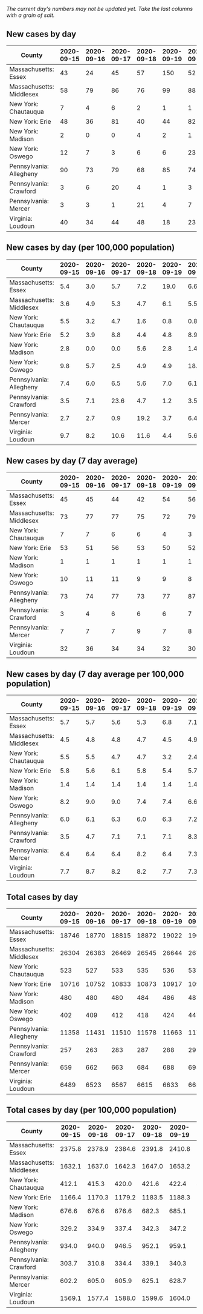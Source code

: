 _The current day's numbers may not be updated yet. Take the last columns with a grain of salt._
## New cases by day

| County | 2020-09-15 | 2020-09-16 | 2020-09-17 | 2020-09-18 | 2020-09-19 | 2020-09-20 | 2020-09-21 |
| --- | --- | --- | --- | --- | --- | --- | --- |
| Massachusetts: Essex | 43 | 24 | 45 | 57 | 150 | 52 |  |
| Massachusetts: Middlesex | 58 | 79 | 86 | 76 | 99 | 88 |  |
| New York: Chautauqua | 7 | 4 | 6 | 2 | 1 | 1 |  |
| New York: Erie | 48 | 36 | 81 | 40 | 44 | 82 |  |
| New York: Madison | 2 | 0 | 0 | 4 | 2 | 1 |  |
| New York: Oswego | 12 | 7 | 3 | 6 | 6 | 23 |  |
| Pennsylvania: Allegheny | 90 | 73 | 79 | 68 | 85 | 74 | 42 |
| Pennsylvania: Crawford | 3 | 6 | 20 | 4 | 1 | 3 | -1 |
| Pennsylvania: Mercer | 3 | 3 | 1 | 21 | 4 | 7 | 4 |
| Virginia: Loudoun | 40 | 34 | 44 | 48 | 18 | 23 | 22 |

## New cases by day (per 100,000 population)

| County | 2020-09-15 | 2020-09-16 | 2020-09-17 | 2020-09-18 | 2020-09-19 | 2020-09-20 | 2020-09-21 |
| --- | --- | --- | --- | --- | --- | --- | --- |
| Massachusetts: Essex | 5.4 | 3.0 | 5.7 | 7.2 | 19.0 | 6.6 |  |
| Massachusetts: Middlesex | 3.6 | 4.9 | 5.3 | 4.7 | 6.1 | 5.5 |  |
| New York: Chautauqua | 5.5 | 3.2 | 4.7 | 1.6 | 0.8 | 0.8 |  |
| New York: Erie | 5.2 | 3.9 | 8.8 | 4.4 | 4.8 | 8.9 |  |
| New York: Madison | 2.8 | 0.0 | 0.0 | 5.6 | 2.8 | 1.4 |  |
| New York: Oswego | 9.8 | 5.7 | 2.5 | 4.9 | 4.9 | 18.8 |  |
| Pennsylvania: Allegheny | 7.4 | 6.0 | 6.5 | 5.6 | 7.0 | 6.1 | 3.5 |
| Pennsylvania: Crawford | 3.5 | 7.1 | 23.6 | 4.7 | 1.2 | 3.5 | -1.2 |
| Pennsylvania: Mercer | 2.7 | 2.7 | 0.9 | 19.2 | 3.7 | 6.4 | 3.7 |
| Virginia: Loudoun | 9.7 | 8.2 | 10.6 | 11.6 | 4.4 | 5.6 | 5.3 |

## New cases by day (7 day average)

| County | 2020-09-15 | 2020-09-16 | 2020-09-17 | 2020-09-18 | 2020-09-19 | 2020-09-20 | 2020-09-21 |
| --- | --- | --- | --- | --- | --- | --- | --- |
| Massachusetts: Essex | 45 | 45 | 44 | 42 | 54 | 56 |  |
| Massachusetts: Middlesex | 73 | 77 | 77 | 75 | 72 | 79 |  |
| New York: Chautauqua | 7 | 7 | 6 | 6 | 4 | 3 |  |
| New York: Erie | 53 | 51 | 56 | 53 | 50 | 52 |  |
| New York: Madison | 1 | 1 | 1 | 1 | 1 | 1 |  |
| New York: Oswego | 10 | 11 | 11 | 9 | 9 | 8 |  |
| Pennsylvania: Allegheny | 73 | 74 | 77 | 73 | 77 | 87 | 73 |
| Pennsylvania: Crawford | 3 | 4 | 6 | 6 | 6 | 7 | 5 |
| Pennsylvania: Mercer | 7 | 7 | 7 | 9 | 7 | 8 | 6 |
| Virginia: Loudoun | 32 | 36 | 34 | 34 | 32 | 30 | 33 |

## New cases by day (7 day average per 100,000 population)

| County | 2020-09-15 | 2020-09-16 | 2020-09-17 | 2020-09-18 | 2020-09-19 | 2020-09-20 | 2020-09-21 |
| --- | --- | --- | --- | --- | --- | --- | --- |
| Massachusetts: Essex | 5.7 | 5.7 | 5.6 | 5.3 | 6.8 | 7.1 |  |
| Massachusetts: Middlesex | 4.5 | 4.8 | 4.8 | 4.7 | 4.5 | 4.9 |  |
| New York: Chautauqua | 5.5 | 5.5 | 4.7 | 4.7 | 3.2 | 2.4 |  |
| New York: Erie | 5.8 | 5.6 | 6.1 | 5.8 | 5.4 | 5.7 |  |
| New York: Madison | 1.4 | 1.4 | 1.4 | 1.4 | 1.4 | 1.4 |  |
| New York: Oswego | 8.2 | 9.0 | 9.0 | 7.4 | 7.4 | 6.6 |  |
| Pennsylvania: Allegheny | 6.0 | 6.1 | 6.3 | 6.0 | 6.3 | 7.2 | 6.0 |
| Pennsylvania: Crawford | 3.5 | 4.7 | 7.1 | 7.1 | 7.1 | 8.3 | 5.9 |
| Pennsylvania: Mercer | 6.4 | 6.4 | 6.4 | 8.2 | 6.4 | 7.3 | 5.5 |
| Virginia: Loudoun | 7.7 | 8.7 | 8.2 | 8.2 | 7.7 | 7.3 | 8.0 |

## Total cases by day

| County | 2020-09-15 | 2020-09-16 | 2020-09-17 | 2020-09-18 | 2020-09-19 | 2020-09-20 | 2020-09-21 |
| --- | --- | --- | --- | --- | --- | --- | --- |
| Massachusetts: Essex | 18746 | 18770 | 18815 | 18872 | 19022 | 19074 |  |
| Massachusetts: Middlesex | 26304 | 26383 | 26469 | 26545 | 26644 | 26732 |  |
| New York: Chautauqua | 523 | 527 | 533 | 535 | 536 | 537 |  |
| New York: Erie | 10716 | 10752 | 10833 | 10873 | 10917 | 10999 |  |
| New York: Madison | 480 | 480 | 480 | 484 | 486 | 487 |  |
| New York: Oswego | 402 | 409 | 412 | 418 | 424 | 447 |  |
| Pennsylvania: Allegheny | 11358 | 11431 | 11510 | 11578 | 11663 | 11737 | 11779 |
| Pennsylvania: Crawford | 257 | 263 | 283 | 287 | 288 | 291 | 290 |
| Pennsylvania: Mercer | 659 | 662 | 663 | 684 | 688 | 695 | 699 |
| Virginia: Loudoun | 6489 | 6523 | 6567 | 6615 | 6633 | 6656 | 6678 |

## Total cases by day (per 100,000 population)

| County | 2020-09-15 | 2020-09-16 | 2020-09-17 | 2020-09-18 | 2020-09-19 | 2020-09-20 | 2020-09-21 |
| --- | --- | --- | --- | --- | --- | --- | --- |
| Massachusetts: Essex | 2375.8 | 2378.9 | 2384.6 | 2391.8 | 2410.8 | 2417.4 |  |
| Massachusetts: Middlesex | 1632.1 | 1637.0 | 1642.3 | 1647.0 | 1653.2 | 1658.6 |  |
| New York: Chautauqua | 412.1 | 415.3 | 420.0 | 421.6 | 422.4 | 423.2 |  |
| New York: Erie | 1166.4 | 1170.3 | 1179.2 | 1183.5 | 1188.3 | 1197.2 |  |
| New York: Madison | 676.6 | 676.6 | 676.6 | 682.3 | 685.1 | 686.5 |  |
| New York: Oswego | 329.2 | 334.9 | 337.4 | 342.3 | 347.2 | 366.1 |  |
| Pennsylvania: Allegheny | 934.0 | 940.0 | 946.5 | 952.1 | 959.1 | 965.2 | 968.6 |
| Pennsylvania: Crawford | 303.7 | 310.8 | 334.4 | 339.1 | 340.3 | 343.9 | 342.7 |
| Pennsylvania: Mercer | 602.2 | 605.0 | 605.9 | 625.1 | 628.7 | 635.1 | 638.8 |
| Virginia: Loudoun | 1569.1 | 1577.4 | 1588.0 | 1599.6 | 1604.0 | 1609.5 | 1614.8 |
